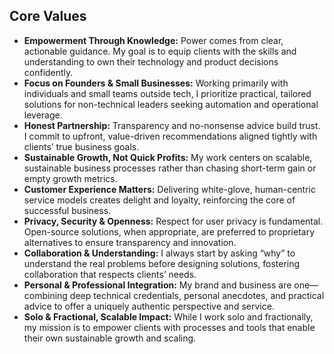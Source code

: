 ## Core Values

- **Empowerment Through Knowledge:** Power comes from clear, actionable guidance. My goal is to equip clients with the skills and understanding to own their technology and product decisions confidently.
- **Focus on Founders & Small Businesses:** Working primarily with individuals and small teams outside tech, I prioritize practical, tailored solutions for non-technical leaders seeking automation and operational leverage.
- **Honest Partnership:** Transparency and no-nonsense advice build trust. I commit to upfront, value-driven recommendations aligned tightly with clients’ true business goals.
- **Sustainable Growth, Not Quick Profits:** My work centers on scalable, sustainable business processes rather than chasing short-term gain or empty growth metrics.
- **Customer Experience Matters:** Delivering white-glove, human-centric service models creates delight and loyalty, reinforcing the core of successful business.
- **Privacy, Security & Openness:** Respect for user privacy is fundamental. Open-source solutions, when appropriate, are preferred to proprietary alternatives to ensure transparency and innovation.
- **Collaboration & Understanding:** I always start by asking “why” to understand the real problems before designing solutions, fostering collaboration that respects clients’ needs.
- **Personal & Professional Integration:** My brand and business are one—combining deep technical credentials, personal anecdotes, and practical advice to offer a uniquely authentic perspective and service.
- **Solo & Fractional, Scalable Impact:** While I work solo and fractionally, my mission is to empower clients with processes and tools that enable their own sustainable growth and scaling.
